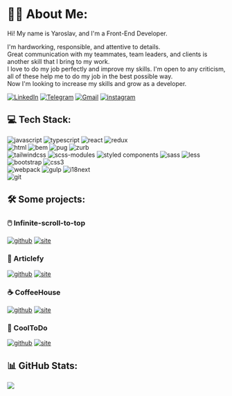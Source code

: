 # 👨‍💻 About Me:
Hi! My name is Yaroslav, and I'm a Front-End Developer.

I'm hardworking, responsible, and attentive to details. <br/>
Great communication with my teammates, team leaders, and clients is another skill that I bring to my work.<br/>
I love to do my job perfectly and improve my skills. I'm open to any criticism, all of these help me to do my job in the best possible way.<br/>
Now I'm looking to increase my skills and grow as a developer.
<br>

[//]: # (## 🌐 Socials:)
[![LinkedIn](https://img.shields.io/badge/LinkedIn-%230077B5.svg?logo=linkedin&logoColor=white)](https://linkedin.com/in/yaroslav-shilov-2a504b171)
[![Telegram](https://img.shields.io/badge/Telegram-%232496D0.svg?logo=telegram&logoColor=white)](https://telegram.me/YaroslavSh)
[![Gmail](https://img.shields.io/badge/Gmail-%23ff0000.svg?logo=Gmail&logoColor=white)](mailto:workyarik@gmail.com)
[![instagram](https://img.shields.io/badge/Instagram-%239924B9.svg?logo=instagram&logoColor=white)](https://www.instagram.com/yaroslav_dev/)

## 💻 Tech Stack:
![javascript](https://img.shields.io/badge/javascript-%23323330.svg?style=for-the-badge&logo=javascript&logoColor=%23F7DF1E) 
![typescript](https://img.shields.io/badge/typescript-%23007ACC.svg?style=for-the-badge&logo=typescript&logoColor=white) 
![react](https://img.shields.io/badge/react-%23212121.svg?style=for-the-badge&logo=react&logoColor=%2361DAFB) 
![redux](https://img.shields.io/badge/redux-%23593d88.svg?style=for-the-badge&logo=redux&logoColor=white)
<br>
![html](https://img.shields.io/badge/HTML5-E34F26?style=for-the-badge&logo=html5&logoColor=white)
![bem](https://img.shields.io/badge/BEM-000000?style=for-the-badge&logo=bem&logoColor=white)
![pug](https://img.shields.io/badge/PUG|Jade-A86454?style=for-the-badge&logo=pug&logoColor=white)
![zurb](https://img.shields.io/badge/ZURB_foundation-114C65?style=for-the-badge&logo=mail.ru&logoColor=white)
<br>
![tailwindcss](https://img.shields.io/badge/tailwind--css-%230B1D31.svg?style=for-the-badge&logo=tailwindcss&logoColor=white) 
![scss-modules](https://img.shields.io/badge/scss--modules-%231572B6.svg?style=for-the-badge&logo=css3&logoColor=white) 
![styled components](https://img.shields.io/badge/styled--components-FF4154?style=for-the-badge&logo=styled-components&logoColor=white)
![sass](https://img.shields.io/badge/SASS-hotpink.svg?style=for-the-badge&logo=SASS&logoColor=white) 
![less](https://img.shields.io/badge/less-%23182F50.svg?style=for-the-badge&logo=less&logoColor=white)
![bootstrap](https://img.shields.io/badge/bootstrap-%237A12F8.svg?style=for-the-badge&logo=bootstrap&logoColor=white)
![css3](https://img.shields.io/badge/css3-%232196F3.svg?style=for-the-badge&logo=css3&logoColor=white)
<br>
![webpack](https://img.shields.io/badge/webpack-%231B74BA.svg?style=for-the-badge&logo=webpack&logoColor=white) 
![gulp](https://img.shields.io/badge/GULP-%23CF4647.svg?style=for-the-badge&logo=gulp&logoColor=white)
![i18next](https://img.shields.io/badge/i18next-%23009184.svg?style=for-the-badge&logo=i18next&logoColor=white) 
<br>
![git](https://img.shields.io/badge/git-%23E84E31.svg?style=for-the-badge&logo=git&logoColor=white)

## 🛠️ Some projects:

### 🖱️ Infinite-scroll-to-top 
[![github](https://img.shields.io/badge/code|description-%23272727.svg?logo=github&logoColor=white)](https://github.com/YaroslavShilov/infinite-scroll-to-top)
[![site](https://img.shields.io/badge/visit_site-%230D9852.svg?logo=googlechrome&logoColor=white)](https://yaroslavshilov.github.io/infinite-scroll-to-top/)

### 📖 Articlefy 
[![github](https://img.shields.io/badge/code|description-%23272727.svg?logo=github&logoColor=white)](https://github.com/YaroslavShilov/Articlefy/tree/main)
[![site](https://img.shields.io/badge/visit_site-%230D9852.svg?logo=googlechrome&logoColor=white)](https://yaroslavshilov.github.io/Articlefy/)

### ☕ CoffeeHouse
[![github](https://img.shields.io/badge/code|description-%23272727.svg?logo=github&logoColor=white)](https://github.com/YaroslavShilov/CoffeeHouse)
[![site](https://img.shields.io/badge/visit_site-%230D9852.svg?logo=googlechrome&logoColor=white)](https://yaroslavshilov.github.io/CoffeeHouse/)

### 📓 CoolToDo
[![github](https://img.shields.io/badge/code|description-%23272727.svg?logo=github&logoColor=white)](https://github.com/YaroslavShilov/CoolToDo)
[![site](https://img.shields.io/badge/visit_site-%230D9852.svg?logo=googlechrome&logoColor=white)](https://yaroslavshilov.github.io/CoolToDo/)

## 📊 GitHub Stats:

[//]: # (![]&#40;https://github-readme-stats.vercel.app/api?username=YaroslavShilov&theme=nightowl&hide_border=false&include_all_commits=true&count_private=false&#41;<br/>)
<!-- ![](https://github-readme-streak-stats.herokuapp.com/?user=YaroslavShilov&theme=nightowl&hide_border=false)<br/> -->
![](https://github-readme-stats.vercel.app/api/top-langs/?username=YaroslavShilov&theme=nightowl&hide_border=false&include_all_commits=true&count_private=false&layout=compact)
